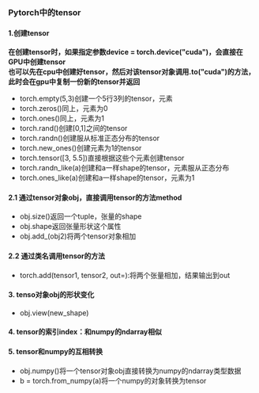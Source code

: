 ### Pytorch中的tensor
#### 1.创建tensor
**在创建tensor时，如果指定参数device = torch.device("cuda")，会直接在GPU中创建tensor**  
**也可以先在cpu中创建好tensor，然后对该tensor对象调用.to("cuda")的方法，此时会在gpu中复制一份新的tensor并返回**  
+ torch.empty(5,3)创建一个5行3列的tensor，元素
+ torch.zeros()同上，元素为0
+ torch.ones()同上，元素为1
+ torch.rand()创建[0,1]之间的tensor
+ torch.randn()创建服从标准正态分布的tensor
+ torch.new_ones()创建元素为1的tensor
+ torch.tensor([3, 5.5])直接根据这些个元素创建tensor
+ torch.randn_like(a)创建和a一样shape的tensor，元素服从正态分布
+ torch.ones_like(a)创建和a一样shape的tensor，元素为1


#### 2.1 通过tensor对象obj，直接调用tensor的方法method
+ obj.size()返回一个tuple，张量的shape
+ obj.shape返回张量形状这个属性
+ obj.add_(obj2)将两个tensor对象相加
#### 2.2 通过类名调用tensor的方法
+ torch.add(tensor1, tensor2, out=):将两个张量相加，结果输出到out


#### 3. tenso对象obj的形状变化
+ obj.view(new_shape)

#### 4. tensor的索引index：和numpy的ndarray相似

#### 5. tensor和numpy的互相转换
+ obj.numpy()将一个tensor对象obj直接转换为numpy的ndarray类型数据
+ b = torch.from_numpy(a)将一个numpy的对象转换为tensor




